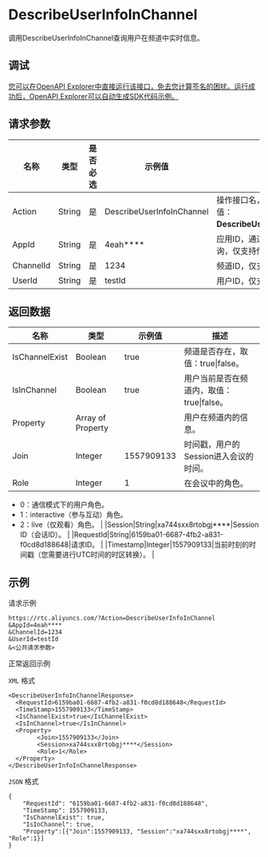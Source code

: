 # DescribeUserInfoInChannel

调用DescribeUserInfoInChannel查询用户在频道中实时信息。

## 调试

[您可以在OpenAPI Explorer中直接运行该接口，免去您计算签名的困扰。运行成功后，OpenAPI Explorer可以自动生成SDK代码示例。](https://api.aliyun.com/#product=rtc&api=DescribeUserInfoInChannel&type=RPC&version=2018-01-11)

## 请求参数

|名称|类型|是否必选|示例值|描述|
|--|--|----|---|--|
|Action|String|是|DescribeUserInfoInChannel|操作接口名，系统规定参数，取值：**DescribeUserInfoInChannel**。 |
|AppId|String|是|4eah\*\*\*\*|应用ID，通过控制台创建和查询，仅支持传单个ID。 |
|ChannelId|String|是|1234|频道ID，仅支持传单个ID。 |
|UserId|String|是|testId|用户ID，仅支持传单个ID。 |

## 返回数据

|名称|类型|示例值|描述|
|--|--|---|--|
|IsChannelExist|Boolean|true|频道是否存在，取值：true\|false。 |
|IsInChannel|Boolean|true|用户当前是否在频道内，取值：true\|false。 |
|Property|Array of Property| |用户在频道内的信息。 |
|Join|Integer|1557909133|时间戳，用户的Session进入会议的时间。 |
|Role|Integer|1|在会议中的角色。

 -   0：通信模式下的用户角色。
-   1：interactive（参与互动）角色。
-   2：live（仅观看）角色。 |
|Session|String|xa744sxx8rtobgj\*\*\*\*|Session ID（会话ID）。 |
|RequestId|String|6159ba01-6687-4fb2-a831-f0cd8d188648|请求ID。 |
|Timestamp|Integer|1557909133|当前时刻的时间戳（您需要进行UTC时间的时区转换）。 |

## 示例

请求示例

```
https://rtc.aliyuncs.com/?Action=DescribeUserInfoInChannel
&AppId=4eah****
&ChannelId=1234
&UserId=testId
&<公共请求参数>
```

正常返回示例

`XML` 格式

```
<DescribeUserInfoInChannelResponse>
  <RequestId>6159ba01-6687-4fb2-a831-f0cd8d188648</RequestId>
  <TimeStamp>1557909133</TimeStamp>
  <IsChannelExist>true</IsChannelExist>
  <IsInChannel>true</IsInChannel>
  <Property>
        <Join>1557909133</Join>
        <Session>xa744sxx8rtobgj****</Session>
        <Role>1</Role>
  </Property>
</DescribeUserInfoInChannelResponse>
```

`JSON` 格式

```
{
    "RequestId": "6159ba01-6687-4fb2-a831-f0cd8d188648",
    "TimeStamp": 1557909133,
    "IsChannelExist": true,
    "IsInChannel": true,
    "Property":[{"Join":1557909133, "Session":"xa744sxx8rtobgj****", "Role":1}]
}
```

